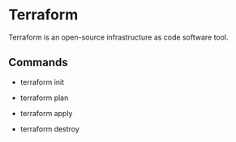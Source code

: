 # Terraform 

Terraform is an open-source infrastructure as code software tool.

## Commands

* terraform init
* terraform plan
* terraform apply

* terraform destroy
